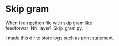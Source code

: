 # Skip gram 

When I run python file with skip gram like feedforwar_NN_layer1_Skip_gram.py. 

I made this dir to store logs such as print statement. 
